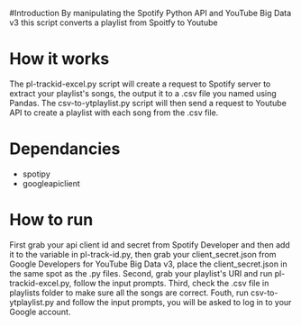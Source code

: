 #Introduction
By manipulating the Spotify Python API and YouTube Big Data v3 this script converts a playlist from Spoitfy to Youtube

# How it works
The pl-trackid-excel.py script will create a request to Spotify server to extract your playlist's songs, the output it to a .csv file you named using Pandas.
The csv-to-ytplaylist.py script will then send a request to Youtube API to create a playlist with each song from the .csv file.

# Dependancies
- spotipy
- googleapiclient

# How to run
First grab your api client id and secret from Spotify Developer and then add it to the variable in pl-track-id.py, then grab your client_secret.json from Google Developers for YouTube Big Data v3, place the client_secret.json in the same spot as the .py files.
Second, grab your playlist's URI and run pl-trackid-excel.py, follow the input prompts.
Third, check the .csv file in playlists folder to make sure all the songs are correct.
Fouth, run csv-to-ytplaylist.py and follow the input prompts, you will be asked to log in to your Google account.
